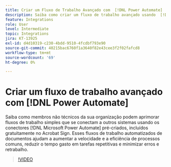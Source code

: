 ```yaml
---
title: Criar um Fluxo de Trabalho Avançado com  [!DNL Power Automate]
description: Saiba como criar um fluxo de trabalho avançado usando  [!DNL Power Automate] conectores
feature: Integrations
role: User
level: Intermediate
topic: Integrations
jira: KT-13925
exl-id: d4d10319-c230-4bdd-9510-4fcdbf793e90
source-git-commit: 40215bac6760f1a3640f82e43cee3f2f02fafcd8
workflow-type: tm+mt
source-wordcount: '69'
ht-degree: 0%

---
```


# Criar um fluxo de trabalho avançado com [!DNL Power Automate]

Saiba como membros não técnicos da sua organização podem aprimorar fluxos de trabalho simples que se conectam a outros sistemas usando os conectores [!DNL Microsoft Power Automate] pré-criados, incluídos gratuitamente no Acrobat Sign. Esses fluxos de trabalho automatizados de documentos ajudam a aumentar a velocidade e a eficiência de processos comuns, reduzir o tempo gasto em tarefas repetitivas e minimizar erros e retrabalho.

>[!VIDEO](https://video.tv.adobe.com/v/3425147?quality=12&learn=on&hidetitle=true)
